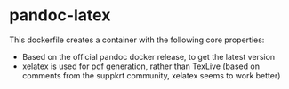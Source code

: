 # pandoc-latex

This dockerfile creates a container with the following core properties:

- Based on the official pandoc docker release, to get the latest version
- xelatex is used for pdf generation, rather than TexLive (based on comments from the suppkrt community, xelatex seems to work better)
